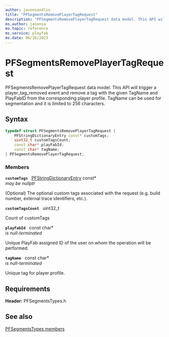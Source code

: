 ```yaml
---
author: jasonsandlin
title: "PFSegmentsRemovePlayerTagRequest"
description: "PFSegmentsRemovePlayerTagRequest data model. This API will trigger a player_tag_removed event and remove a tag with the given TagName and PlayFabID from the corresponding player profile. TagName can be used for segmentation and it is limited to 256 characters."
ms.author: jasonsa
ms.topic: reference
ms.service: playfab
ms.date: 06/26/2023
---
```


# PFSegmentsRemovePlayerTagRequest  

PFSegmentsRemovePlayerTagRequest data model. This API will trigger a player_tag_removed event and remove a tag with the given TagName and PlayFabID from the corresponding player profile. TagName can be used for segmentation and it is limited to 256 characters.  

## Syntax  
  
```cpp
typedef struct PFSegmentsRemovePlayerTagRequest {  
    PFStringDictionaryEntry const* customTags;  
    uint32_t customTagsCount;  
    const char* playFabId;  
    const char* tagName;  
} PFSegmentsRemovePlayerTagRequest;  
```
  
### Members  
  
**`customTags`** &nbsp; [PFStringDictionaryEntry](../../pftypes/structs/pfstringdictionaryentry.md) const*  
*may be nullptr*  
  
(Optional) The optional custom tags associated with the request (e.g. build number, external trace identifiers, etc.).
  
**`customTagsCount`** &nbsp; uint32_t  
  
Count of customTags
  
**`playFabId`** &nbsp; const char*  
*is null-terminated*  
  
Unique PlayFab assigned ID of the user on whom the operation will be performed.
  
**`tagName`** &nbsp; const char*  
*is null-terminated*  
  
Unique tag for player profile.
  
  
## Requirements  
  
**Header:** PFSegmentsTypes.h
  
## See also  
[PFSegmentsTypes members](../pfsegmentstypes_members.md)  

  
  
